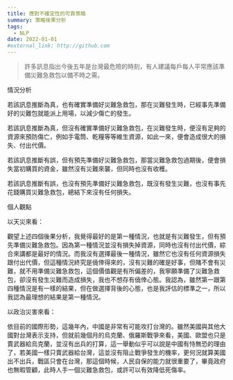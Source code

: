 ```yaml
---
title: 應對不確定性的可靠策略
summary: 策略後果分析
tags:
  - NLP
date: 2022-01-01
#external_link: http://github.com
---
```


>許多訊息指出今後五年是台灣最危險的時刻，有人建議每戶每人平常應該準備災難急救包以備不時之需。

情況分析

若該訊息推斷為真，也有確實準備好災難急救包，那在災難發生時，已經事先準備好的災難包就能派上用場，以減少傷亡的發生。

若該訊息推斷為真，但沒有確實準備好災難急救包，在災難發生時，便沒有足夠的資源來預防傷亡，例如手電筒、乾糧等等維生資源，如此一來，便會造成很大的損失、付出代價。

若該訊息推斷有誤，但有預先準備好災難急救包，那當災難急救包過期後，便會損失當初購買的資金，雖然沒有災難來襲，但同時也沒有收穫。

若該訊息推斷有誤，也沒有預先準備好災難急救包，既沒有發生災難，也沒有事先花錢購買災難急救包，總結下來沒有任何損失。

個人觀點

以天災來看：

觀望上述四個後果分析，我覺得最好的是第一種情況，也就是有災難發生，但有預先準備災難急救包。因為第一種情況並沒有損失掉資源，同時也沒有付出代價，綜合來講都是最好的情況。而我沒有選擇最後一種情況，雖然它也沒有任何資源損失跟付出代價，但這種情況終究是僥倖得來的，沒有災難的確是好事，但賭不會有災難，就不用準備災難急救包，這個價值觀是有所偏差的，我寧願準備了災難急救包，卻沒有發生災難而造成損失，我也不想存有僥倖心態。我認為，雖然第一跟第四種情況是有一樣的結果，但在做選擇背後的心態，也是我評估的標準之一，所以我認為最理想的結果是第一種情況。

以政治災害來看：

依目前的國際形勢，這幾年內，中國是非常有可能攻打台灣的。雖然美國與其他大國對台灣表示支持，但就前幾個月的烏克蘭、俄羅斯戰爭來看，美國、歐盟也只是賣武器給烏克蘭，並沒有出兵的打算，這一舉動似乎可以說是中國有恃無恐的理由了，若美國一樣只賣武器給台灣，這並沒有阻止戰爭發生的機率，更何況就算美國出不出兵，戰區只會在台灣，那這個時候，人民自保的能力就很重要了，畢竟政府也無暇管顧，此時人手一個災難急救包，或許可以有效降低死傷率。
